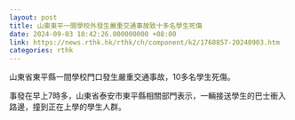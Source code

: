 ```yaml
---
layout: post
title: 山東東平一間學校外發生嚴重交通事故致十多名學生死傷
date: 2024-09-03 10:42:26.000000000 +08:00
link: https://news.rthk.hk/rthk/ch/component/k2/1768857-20240903.htm
categories: rthk
---
```


山東省東平縣一間學校門口發生嚴重交通事故，10多名學生死傷。

事發在早上7時多，山東省泰安市東平縣相關部門表示，一輛接送學生的巴士衝入路邊，撞到正在上學的學生人群。
